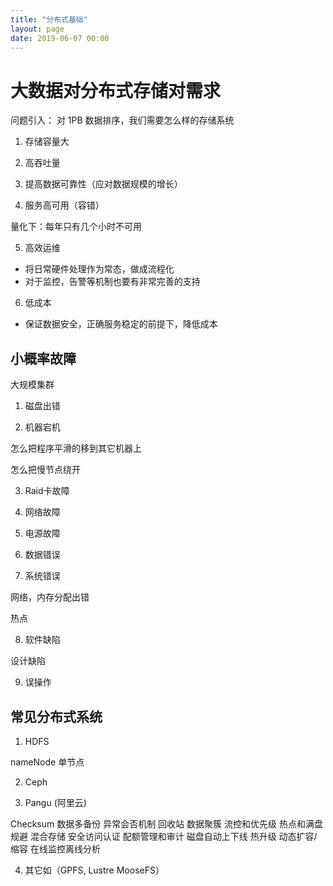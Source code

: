 ```yaml
---
title: "分布式基础"
layout: page
date: 2019-06-07 00:00
---
```


# 大数据对分布式存储对需求

问题引入： 对 1PB 数据排序，我们需要怎么样的存储系统

1. 存储容量大
2. 高吞吐量
3. 提高数据可靠性（应对数据规模的增长）

4. 服务高可用（容错）

量化下：每年只有几个小时不可用

5. 高效运维

* 将日常硬件处理作为常态，做成流程化
* 对于监控，告警等机制也要有非常完善的支持

6. 低成本

* 保证数据安全，正确服务稳定的前提下，降低成本

## 小概率故障

大规模集群

1. 磁盘出错

2. 机器宕机

怎么把程序平滑的移到其它机器上

怎么把慢节点绕开

3. Raid卡故障

4. 网络故障

5. 电源故障

6. 数据错误

7. 系统错误

网络，内存分配出错

热点

8. 软件缺陷

设计缺陷

9. 误操作

## 常见分布式系统

1. HDFS

nameNode 单节点

2. Ceph

3. Pangu (阿里云)

Checksum
数据多备份
异常会否机制
回收站
数据聚簇
流控和优先级
热点和满盘规避
混合存储
安全访问认证
配额管理和审计
磁盘自动上下线
热升级
动态扩容/缩容
在线监控离线分析

4. 其它如（GPFS, Lustre MooseFS）

## 